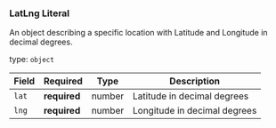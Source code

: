 <!--- This is a generated file, do not edit! -->
<!--- [START maps_http_schema_latlngliteral] -->
<h3 class="schema-object" id="LatLngLiteral">LatLng Literal</h3>

An object describing a specific location with Latitude and Longitude in decimal degrees.

type: `object`

| Field | Required     | Type   | Description                  |
| :---- | ------------ | ------ | ---------------------------- |
| `lat` | **required** | number | Latitude in decimal degrees  |
| `lng` | **required** | number | Longitude in decimal degrees |

<!--- [END maps_http_schema_latlngliteral] -->